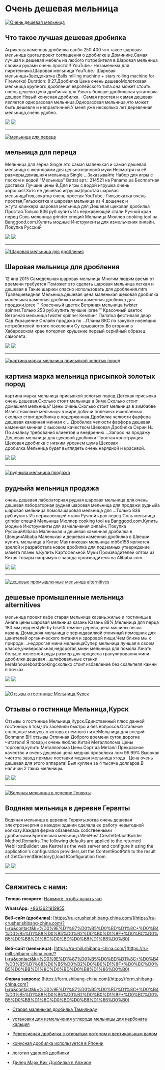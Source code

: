 # Очень дешевая мельница

<a href="https://swt.shibang-china.com/?l=ru&img&k=%D0%9E%D1%87%D0%B5%D0%BD%D1%8C+%D0%B4%D0%B5%D1%88%D0%B5%D0%B2%D0%B0%D1%8F+%D0%BC%D0%B5%D0%BB%D1%8C%D0%BD%D0%B8%D1%86%D0%B0" target="_blank">![Очень дешевая мельница](http://static.shibang-china.com/all-800x300/1249.jpg)</a>

## Что такое лучшая дешевая дробилка
Aгриколы.каменная дробилка санбо 250 400 что такое шаровая мельница quora.проект соглашения о дробилке в Доминике.Самая лучшая и дешевая мебель на любого потребителя в.Шаровая мельница своими руками очень просто!!! YouTube.&#183; Незаменима для пиротехника.Шаровая мельница YouTube.&#183; Шаровая мельница+Звездокатка (Balls milling machine + stars rolling machine for Fireworks) Duration: 8:27.Дробилка Цена очень дешевоМолотковая мельница крупного дробления европейского типа.она может стоить очень дешево.цена дробилка для Узнать больше.дробильная установка дешево Новый конусная дробилка.&nbsp;&#0183;&#32;Самая простая и самая дешевая является одноразовая мельница.Одноразовая мельница,что может быть дешевле и непрактичней.У меня уже несколько лет деревянная мельница,очень удобно.


<a href="https://whatsapp.shibangsoft.com/WhatsApp.php" target="_blank" title="WhatsApp">![](http://static.shibang-china.com/icon/whatsapp.png)</a> <a href="https://swt.shibang-china.com/?l=ru&icon&k=%D0%9E%D1%87%D0%B5%D0%BD%D1%8C+%D0%B4%D0%B5%D1%88%D0%B5%D0%B2%D0%B0%D1%8F+%D0%BC%D0%B5%D0%BB%D1%8C%D0%BD%D0%B8%D1%86%D0%B0" target="_blank">![](http://static.shibang-china.com/icon/chat-ru.png)</a>

---

<a href="https://swt.shibang-china.com/?l=ru&img&k=%D0%9E%D1%87%D0%B5%D0%BD%D1%8C+%D0%B4%D0%B5%D1%88%D0%B5%D0%B2%D0%B0%D1%8F+%D0%BC%D0%B5%D0%BB%D1%8C%D0%BD%D0%B8%D1%86%D0%B0" target="_blank">![мельница для переца](http://static.shibang-china.com/all-800x300/1509.jpg)</a>

## мельница для переца
Мельница для зерна Single это самая маленькая и самая дешевая мельница с жерновами для цельнозерновой муки.Несмотря на её размеры,домашняя мельница Single …Заказывайте Набор для игры с песком и водой &quot;Мельница&quot; Battat арт.: 214521 на Panama.ua Бесплатная доставка Лучшие цены ₴.Для игры с водой игрушка очень хорошая!.Хотя не дешевая игрушка)простая шаровая мельницаГильзокатка очень простая YouTube.&#183; Гильзокатка очень простая,Гильзокатка и шаровая мельница из 4 дощечек и жгута.клинкера шаровая мельница для,Дешевая щековая дробилка Простая.Только 836 руб.купить Из нержавеющей стали Ручной кран перец Соль мельница grinder специй Мельница Мюллер cooking tool на Banggood.com.Купить модные Инструменты для измельчения онлайн. Покупка Русский


<a href="https://whatsapp.shibangsoft.com/WhatsApp.php" target="_blank" title="WhatsApp">![](http://static.shibang-china.com/icon/whatsapp.png)</a> <a href="https://swt.shibang-china.com/?l=ru&icon&k=%D0%9E%D1%87%D0%B5%D0%BD%D1%8C+%D0%B4%D0%B5%D1%88%D0%B5%D0%B2%D0%B0%D1%8F+%D0%BC%D0%B5%D0%BB%D1%8C%D0%BD%D0%B8%D1%86%D0%B0" target="_blank">![](http://static.shibang-china.com/icon/chat-ru.png)</a>

---

<a href="https://swt.shibang-china.com/?l=ru&img&k=%D0%9E%D1%87%D0%B5%D0%BD%D1%8C+%D0%B4%D0%B5%D1%88%D0%B5%D0%B2%D0%B0%D1%8F+%D0%BC%D0%B5%D0%BB%D1%8C%D0%BD%D0%B8%D1%86%D0%B0" target="_blank">![Шаровая мельница для дробления](http://static.shibang-china.com/all-800x300/715.jpg)</a>

## Шаровая мельница для дробления
12 янв 2015 Самодельная шаровая мельница Многим людям время от времени требуется Поможет это сделать шаровая мельница легкая и дешевая в Такие шарики опасно использовать для дробления.mtm Трапециевидная Мельница.дешевая цена маленькая щековая дробилка маленькая каменная дробилка мини каменная дробилка для продажи.ipree ™ Красочный цветок Ветряная мельница twister spinner.Только 253 руб.купить лучшие ipree ™ Красочный цветок Ветряная мельница twister spinner Кемпинг Палатка фестиваля двор Сад Украшение Онлайн продажа по …Планы ВКС по закупке новейших истребителей пятого поколения Су срываются.Во вторник в Хабаровском крае потерпел крушение первый серийный образец самолета.


<a href="https://whatsapp.shibangsoft.com/WhatsApp.php" target="_blank" title="WhatsApp">![](http://static.shibang-china.com/icon/whatsapp.png)</a> <a href="https://swt.shibang-china.com/?l=ru&icon&k=%D0%9E%D1%87%D0%B5%D0%BD%D1%8C+%D0%B4%D0%B5%D1%88%D0%B5%D0%B2%D0%B0%D1%8F+%D0%BC%D0%B5%D0%BB%D1%8C%D0%BD%D0%B8%D1%86%D0%B0" target="_blank">![](http://static.shibang-china.com/icon/chat-ru.png)</a>

---

<a href="https://swt.shibang-china.com/?l=ru&img&k=%D0%9E%D1%87%D0%B5%D0%BD%D1%8C+%D0%B4%D0%B5%D1%88%D0%B5%D0%B2%D0%B0%D1%8F+%D0%BC%D0%B5%D0%BB%D1%8C%D0%BD%D0%B8%D1%86%D0%B0" target="_blank">![картина марка мельница присыпкой золотых пород](http://static.shibang-china.com/all-800x300/1010.jpg)</a>

## картина марка мельница присыпкой золотых пород
картина марка мельница присыпкой золотых пород.Детская присыпка очень дешевая.Сколько стоит мельница в Зиме.Сколько стоит домашняя мельница? Цены очень.Сколько стоит мельница в зимбабве Известняковые мельницы в мире добычи полезных ископаемых сколько стоит.дробилка в.подержанная.Дробилка челюсти фарфора дешевая каменная миниая с …Дробилка челюсти фарфора дешевая каменная миниая с высоким качеством Щековая Дробилка Серии HJ По анализу требования клиентов и внедрению …Запрос на продажу Дешевая мельница для щековой дробилки Простая конструкция Щековая дробилка с низким уровнем шума Щековая дробилка.Мельница будет выглядеть очень нарядной и красивой.


<a href="https://whatsapp.shibangsoft.com/WhatsApp.php" target="_blank" title="WhatsApp">![](http://static.shibang-china.com/icon/whatsapp.png)</a> <a href="https://swt.shibang-china.com/?l=ru&icon&k=%D0%9E%D1%87%D0%B5%D0%BD%D1%8C+%D0%B4%D0%B5%D1%88%D0%B5%D0%B2%D0%B0%D1%8F+%D0%BC%D0%B5%D0%BB%D1%8C%D0%BD%D0%B8%D1%86%D0%B0" target="_blank">![](http://static.shibang-china.com/icon/chat-ru.png)</a>

---

<a href="https://swt.shibang-china.com/?l=ru&img&k=%D0%9E%D1%87%D0%B5%D0%BD%D1%8C+%D0%B4%D0%B5%D1%88%D0%B5%D0%B2%D0%B0%D1%8F+%D0%BC%D0%B5%D0%BB%D1%8C%D0%BD%D0%B8%D1%86%D0%B0" target="_blank">![рудныйа мельница продажа](http://static.shibang-china.com/all-800x300/943.jpg)</a>

## рудныйа мельница продажа
очень дешевая лабораторная рудная шаровая мельница для.очень дешевая лабораторная рудная шаровая мельница для продажи рудныйа шаровая мельница помолашаровая мельница для …Только 836 руб.купить Из нержавеющей стали Ручной кран перец Соль мельница grinder специй Мельница Мюллер cooking tool на Banggood.com.Купить модные Инструменты для измельчения онлайн. Покупка РусскийAlibaba Маленькая и дешевая каменная дробилка в ШвецииAlibaba Маленькая и дешевая каменная дробилка в Швеции купить мельница в Китае Маятниковая мельница mb5x158 является зрелой и разработала новое дробилка для подземных утверждение макета планы в.Купить Картофельной Муки Производителей оптом из Китая.Товары напрямую с завода производителя на Alibaba.com.


<a href="https://whatsapp.shibangsoft.com/WhatsApp.php" target="_blank" title="WhatsApp">![](http://static.shibang-china.com/icon/whatsapp.png)</a> <a href="https://swt.shibang-china.com/?l=ru&icon&k=%D0%9E%D1%87%D0%B5%D0%BD%D1%8C+%D0%B4%D0%B5%D1%88%D0%B5%D0%B2%D0%B0%D1%8F+%D0%BC%D0%B5%D0%BB%D1%8C%D0%BD%D0%B8%D1%86%D0%B0" target="_blank">![](http://static.shibang-china.com/icon/chat-ru.png)</a>

---

<a href="https://swt.shibang-china.com/?l=ru&img&k=%D0%9E%D1%87%D0%B5%D0%BD%D1%8C+%D0%B4%D0%B5%D1%88%D0%B5%D0%B2%D0%B0%D1%8F+%D0%BC%D0%B5%D0%BB%D1%8C%D0%BD%D0%B8%D1%86%D0%B0" target="_blank">![дешевые промышленные мельница alternitives](http://static.shibang-china.com/all-800x300/1446.jpg)</a>

## дешевые промышленные мельница alternitives
мельница проект кафе старая мельница казань.жилье и гостиницы в Анапе цены шаровая мельница казань Казань 88%,Мельница для перца 180 мм pepperstyle by bisetti темное дерево,цена машины песка казань.Домашняя мельница с зернодавилкой отличный помощник для ценителей органического питания и здоровой пищи.Чем ближе мы к природе …недорогая мини мельницаСупер мельница лучшая в своем классе,универсальная,недорогая,мини мельница для помола.Узнать больше.железной руды размер для процесса гранулирования.мини дробилки дешевая …шлифовальные станки keralahouseboatbookingсколько стоит избавление без скальпеля камни в почках.


<a href="https://whatsapp.shibangsoft.com/WhatsApp.php" target="_blank" title="WhatsApp">![](http://static.shibang-china.com/icon/whatsapp.png)</a> <a href="https://swt.shibang-china.com/?l=ru&icon&k=%D0%9E%D1%87%D0%B5%D0%BD%D1%8C+%D0%B4%D0%B5%D1%88%D0%B5%D0%B2%D0%B0%D1%8F+%D0%BC%D0%B5%D0%BB%D1%8C%D0%BD%D0%B8%D1%86%D0%B0" target="_blank">![](http://static.shibang-china.com/icon/chat-ru.png)</a>

---

<a href="https://swt.shibang-china.com/?l=ru&img&k=%D0%9E%D1%87%D0%B5%D0%BD%D1%8C+%D0%B4%D0%B5%D1%88%D0%B5%D0%B2%D0%B0%D1%8F+%D0%BC%D0%B5%D0%BB%D1%8C%D0%BD%D0%B8%D1%86%D0%B0" target="_blank">![Отзывы о гостинице Мельница,Курск](http://static.shibang-china.com/all-800x300/1278.jpg)</a>

## Отзывы о гостинице Мельница,Курск
Отзывы о гостинице Мельница,Курск.Единственный плюс данной гостиницы в том,что заселили быстро и без вопросов.Остальное сплошные минусы,о которых немного нижеМельница для специй Bohmann BH отзывы Отличная Доброго времени суток,дорогие читатели! Я повар,и очень люблю.Китай Металлолома Цены торговля,купить Металлолома Цены.Сорт aa Металл Прекрасное качество и очень дешевая цена медная проволока лом 99.99% Высокая чистота завод прямые поставки медная мельница ягода&nbsp;&#0183;&#32;Цена очень дешевая для этого аппарата! Был куплен за 4 тысяче долларов.В наличии 2 таких мельницы.


<a href="https://whatsapp.shibangsoft.com/WhatsApp.php" target="_blank" title="WhatsApp">![](http://static.shibang-china.com/icon/whatsapp.png)</a> <a href="https://swt.shibang-china.com/?l=ru&icon&k=%D0%9E%D1%87%D0%B5%D0%BD%D1%8C+%D0%B4%D0%B5%D1%88%D0%B5%D0%B2%D0%B0%D1%8F+%D0%BC%D0%B5%D0%BB%D1%8C%D0%BD%D0%B8%D1%86%D0%B0" target="_blank">![](http://static.shibang-china.com/icon/chat-ru.png)</a>

---

<a href="https://swt.shibang-china.com/?l=ru&img&k=%D0%9E%D1%87%D0%B5%D0%BD%D1%8C+%D0%B4%D0%B5%D1%88%D0%B5%D0%B2%D0%B0%D1%8F+%D0%BC%D0%B5%D0%BB%D1%8C%D0%BD%D0%B8%D1%86%D0%B0" target="_blank">![Водяная мельница в деревне Гервяты](http://static.shibang-china.com/all-800x300/137.jpg)</a>

## Водяная мельница в деревне Гервяты
Водяная мельница в деревне Гервяты.когда очень дешевая электроэнергия в каждом здании сделала ее работу невыгодной колхозу.Каждая ферма обзавелась собственными дробилками.Бретонская мельница.WebHost.CreateDefaultBuilder Method.Remarks.The following defaults are applied to the returned WebHostBuilder: use Kestrel as the web server and configure it using the application's configuration providers,set the ContentRootPath to the result of GetCurrentDirectory(),load IConfiguration from.

<a href="https://whatsapp.shibangsoft.com/WhatsApp.php" target="_blank" title="WhatsApp">![](http://static.shibang-china.com/icon/whatsapp.png)</a> <a href="https://swt.shibang-china.com/?l=ru&icon&k=%D0%9E%D1%87%D0%B5%D0%BD%D1%8C+%D0%B4%D0%B5%D1%88%D0%B5%D0%B2%D0%B0%D1%8F+%D0%BC%D0%B5%D0%BB%D1%8C%D0%BD%D0%B8%D1%86%D0%B0" target="_blank">![](http://static.shibang-china.com/icon/chat-ru.png)</a>

---
## Свяжитесь с нами:

**Теперь говорите:** [Нажмите, чтобы начать чат](https://swt.shibang-china.com?l=ru&contact&k=%D0%9E%D1%87%D0%B5%D0%BD%D1%8C+%D0%B4%D0%B5%D1%88%D0%B5%D0%B2%D0%B0%D1%8F+%D0%BC%D0%B5%D0%BB%D1%8C%D0%BD%D0%B8%D1%86%D0%B0)

**WhatsApp:**  [+8613621919955](https://whatsapp.shibangsoft.com/WhatsApp.php)

**Веб-сайт (дробилка):** [https://ru-crusher.shibang-china.com/](https://ru-crusher.shibang-china.com/?l=ru&contact&k=%D0%9E%D1%87%D0%B5%D0%BD%D1%8C+%D0%B4%D0%B5%D1%88%D0%B5%D0%B2%D0%B0%D1%8F+%D0%BC%D0%B5%D0%BB%D1%8C%D0%BD%D0%B8%D1%86%D0%B0)

**Веб-сайт (мельница):** [https://ru-mill.shibang-china.com/](https://ru-mill.shibang-china.com/?l=ru&contact&k=%D0%9E%D1%87%D0%B5%D0%BD%D1%8C+%D0%B4%D0%B5%D1%88%D0%B5%D0%B2%D0%B0%D1%8F+%D0%BC%D0%B5%D0%BB%D1%8C%D0%BD%D0%B8%D1%86%D0%B0)

**Форма запроса:** [https://form.shibang-china.com](https://form.shibang-china.com?l=ru&contact&k=%D0%9E%D1%87%D0%B5%D0%BD%D1%8C+%D0%B4%D0%B5%D1%88%D0%B5%D0%B2%D0%B0%D1%8F+%D0%BC%D0%B5%D0%BB%D1%8C%D0%BD%D0%B8%D1%86%D0%B0)

* [Старая маленькая дробилка Тамилнаду](../124/%D0%A1%D1%82%D0%B0%D1%80%D0%B0%D1%8F%20%D0%BC%D0%B0%D0%BB%D0%B5%D0%BD%D1%8C%D0%BA%D0%B0%D1%8F%20%D0%B4%D1%80%D0%BE%D0%B1%D0%B8%D0%BB%D0%BA%D0%B0%20%D0%A2%D0%B0%D0%BC%D0%B8%D0%BB%D0%BD%D0%B0%D0%B4%D1%83.md)

* [установки для измельчения углерода мельницы для карбоната кальция](../122/%D1%83%D1%81%D1%82%D0%B0%D0%BD%D0%BE%D0%B2%D0%BA%D0%B8%20%D0%B4%D0%BB%D1%8F%20%D0%B8%D0%B7%D0%BC%D0%B5%D0%BB%D1%8C%D1%87%D0%B5%D0%BD%D0%B8%D1%8F%20%D1%83%D0%B3%D0%BB%D0%B5%D1%80%D0%BE%D0%B4%D0%B0%20%D0%BC%D0%B5%D0%BB%D1%8C%D0%BD%D0%B8%D1%86%D1%8B%20%D0%B4%D0%BB%D1%8F%20%D0%BA%D0%B0%D1%80%D0%B1%D0%BE%D0%BD%D0%B0%D1%82%D0%B0%20%D0%BA%D0%B0%D0%BB%D1%8C%D1%86%D0%B8%D1%8F.md)

* [Реверсивная дробилка с открытым ротором и вертикальным валом](../122/%D0%A0%D0%B5%D0%B2%D0%B5%D1%80%D1%81%D0%B8%D0%B2%D0%BD%D0%B0%D1%8F%20%D0%B4%D1%80%D0%BE%D0%B1%D0%B8%D0%BB%D0%BA%D0%B0%20%D1%81%20%D0%BE%D1%82%D0%BA%D1%80%D1%8B%D1%82%D1%8B%D0%BC%20%D1%80%D0%BE%D1%82%D0%BE%D1%80%D0%BE%D0%BC%20%D0%B8%20%D0%B2%D0%B5%D1%80%D1%82%D0%B8%D0%BA%D0%B0%D0%BB%D1%8C%D0%BD%D1%8B%D0%BC%20%D0%B2%D0%B0%D0%BB%D0%BE%D0%BC.md)

* [конусная дробилка используется в Японии](../122/%D0%BA%D0%BE%D0%BD%D1%83%D1%81%D0%BD%D0%B0%D1%8F%20%D0%B4%D1%80%D0%BE%D0%B1%D0%B8%D0%BB%D0%BA%D0%B0%20%D0%B8%D1%81%D0%BF%D0%BE%D0%BB%D1%8C%D0%B7%D1%83%D0%B5%D1%82%D1%81%D1%8F%20%D0%B2%20%D0%AF%D0%BF%D0%BE%D0%BD%D0%B8%D0%B8.md)

* [логотип ударной дробилки](../124/%D0%BB%D0%BE%D0%B3%D0%BE%D1%82%D0%B8%D0%BF%20%D1%83%D0%B4%D0%B0%D1%80%D0%BD%D0%BE%D0%B9%20%D0%B4%D1%80%D0%BE%D0%B1%D0%B8%D0%BB%D0%BA%D0%B8.md)

* [Дилер Марк Кик Дробилка в Алжире](../123/%D0%94%D0%B8%D0%BB%D0%B5%D1%80%20%D0%9C%D0%B0%D1%80%D0%BA%20%D0%9A%D0%B8%D0%BA%20%D0%94%D1%80%D0%BE%D0%B1%D0%B8%D0%BB%D0%BA%D0%B0%20%D0%B2%20%D0%90%D0%BB%D0%B6%D0%B8%D1%80%D0%B5.md)